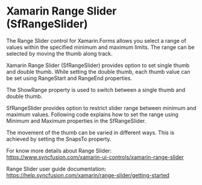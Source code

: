 # Xamarin Range Slider (SfRangeSlider) 

The Range Slider control for Xamarin.Forms allows you select a range of values within the specified minimum and maximum limits. The range can be selected by moving the thumb along track.

Xamarin Range Slider (SfRangeSlider) provides option to set single thumb and double thumb. While setting the double thumb, each thumb value can be set using RangeStart and RangeEnd properties.

The ShowRange property is used to switch between a single thumb and double thumb.

SfRangeSlider provides option to restrict slider range between minimum and maximum values. Following code explains how to set the range using Minimum and Maximum properties in the SfRangeSlider.

The movement of the thumb can be varied in different ways. This is achieved by setting the SnapsTo property.

For know more details about Range Slider: https://www.syncfusion.com/xamarin-ui-controls/xamarin-range-slider

Range Slider user guide documentation: https://help.syncfusion.com/xamarin/range-slider/getting-started

